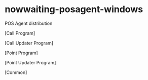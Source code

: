 # nowwaiting-posagent-windows
POS Agent distribution

[Call Program]

[Call Updater Program]

[Point Program]

[Point Updater Program]

[Common]

